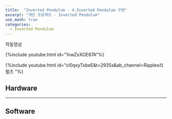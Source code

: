 ```yaml
---
title:  "Inverted Pendulum - 4.Inverted Pendulum 구현"
excerpt: "개인 프로젝트 - Inverted Pendulum"
use_math: true
categories:
  - Inverted Pendulum
---
```


작동영상

{%include youtube.html id="1nwZxXOE67A"%}  


{%include youtube.html id="cl0qxyTxbeE&t=2935s&ab_channel=Ripples리펄즈
"%}  



## Hardware

---
## Software
